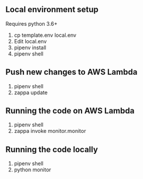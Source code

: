 ## Local environment setup

Requires python 3.6+

1. cp template.env local.env
2. Edit local.env
3. pipenv install
4. pipenv shell

## Push new changes to AWS Lambda

1. pipenv shell
2. zappa update

## Running the code on AWS Lambda

1. pipenv shell
2. zappa invoke monitor.monitor

## Running the code locally

1. pipenv shell
2. python monitor
